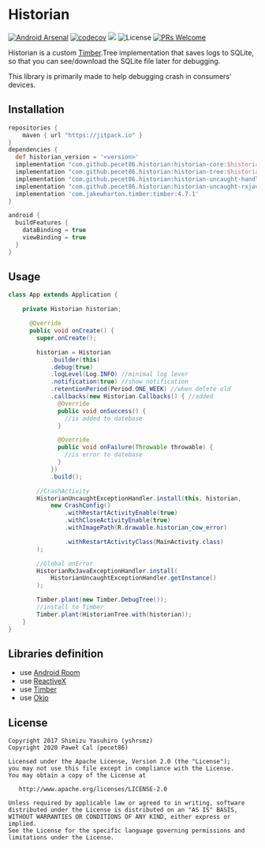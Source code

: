 Historian
===

[![Android Arsenal](https://img.shields.io/badge/Android%20Arsenal-Historian-brightgreen.svg?style=flat)](https://android-arsenal.com/details/1/5329)
[![codecov](https://codecov.io/gh/yshrsmz/historian/branch/master/graph/badge.svg)](https://codecov.io/gh/yshrsmz/historian)
[![](https://jitpack.io/v/pecet86/historian.svg)](https://jitpack.io/#pecet86/historian)
![License](https://img.shields.io/github/license/pecet86/historian.svg)
[![PRs Welcome](https://img.shields.io/badge/PRs-welcome-orange.svg)](http://makeapullrequest.com)

Historian is a custom [Timber](https://github.com/JakeWharton/timber).Tree implementation that saves logs to SQLite, so that you can see/download the SQLite file later for debugging.

This library is primarily made to help debugging crash in consumers' devices.

## Installation

```gradle
repositories {
    maven { url "https://jitpack.io" }
}
dependencies {
  def historian_version = '<version>'
  implementation "com.github.pecet86.historian:historian-core:$historian_version"
  implementation "com.github.pecet86.historian:historian-tree:$historian_version" //connect to timber
  implementation "com.github.pecet86.historian:historian-uncaught-handler:$historian_version" //crash activity
  implementation "com.github.pecet86.historian:historian-uncaught-rxjava2:$historian_version" //RaJava2 global error
  implementation 'com.jakewharton.timber:timber:4.7.1'
}

android {
  buildFeatures {
    dataBinding = true
    viewBinding = true
  }
}
```

## Usage

```java
class App extends Application {

    private Historian historian;

      @Override
      public void onCreate() {
        super.onCreate();

        historian = Historian
            .builder(this)
            .debug(true)
            .logLevel(Log.INFO) //minimal log lever
            .notification(true) //show notification
            .retentionPeriod(Period.ONE_WEEK) //when delete old
            .callbacks(new Historian.Callbacks() { //added
              @Override
              public void onSuccess() {
                //is added to datebase
              }

              @Override
              public void onFailure(Throwable throwable) {
                //is error to datebase
              }
            })
            .build();

        //CrashActivity
        HistorianUncaughtExceptionHandler.install(this, historian,
            new CrashConfig()
                .withRestartActivityEnable(true)
                .withCloseActivityEnable(true)
                .withImagePath(R.drawable.historian_cow_error)

                .withRestartActivityClass(MainActivity.class)
        );

        //Global onError
        HistorianRxJavaExceptionHandler.install(
            HistorianUncaughtExceptionHandler.getInstance()
        );

        Timber.plant(new Timber.DebugTree());
        //install to Timber
        Timber.plant(HistorianTree.with(historian));
    }
}
```

## Libraries definition

- use [Android Room](https://developer.android.com/topic/libraries/architecture/room)
- use [ReactiveX](https://github.com/ReactiveX/RxJava/tree/2.x)
- use [Timber](https://github.com/JakeWharton/timber)
- use [Okio](https://github.com/square/okio)

## License

```
Copyright 2017 Shimizu Yasuhiro (yshrsmz)
Copyright 2020 Paweł Cal (pecet86)

Licensed under the Apache License, Version 2.0 (the "License");
you may not use this file except in compliance with the License.
You may obtain a copy of the License at

   http://www.apache.org/licenses/LICENSE-2.0

Unless required by applicable law or agreed to in writing, software
distributed under the License is distributed on an "AS IS" BASIS,
WITHOUT WARRANTIES OR CONDITIONS OF ANY KIND, either express or implied.
See the License for the specific language governing permissions and
limitations under the License.
```
